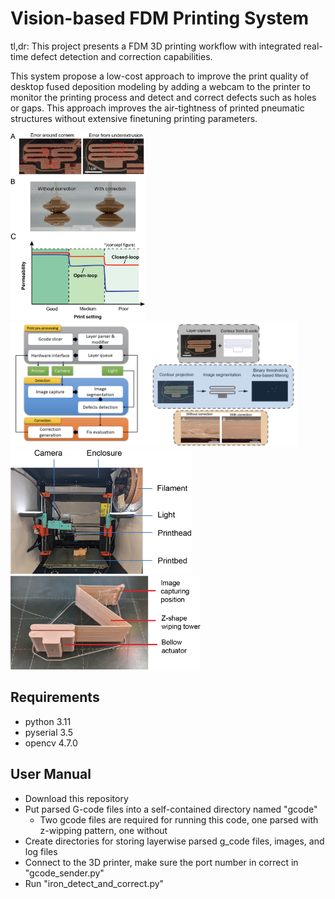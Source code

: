 # Vision-based FDM Printing System

tl,dr: This project presents a FDM 3D printing workflow with integrated real-time defect detection and correction capabilities.

This system propose a low-cost approach to improve the print quality of desktop fused deposition modeling by adding a webcam to the printer to monitor the printing process and detect and correct defects such as holes or gaps. This approach improves
the air-tightness of printed pneumatic structures without extensive finetuning printing parameters.

<img src="pictures/robosoft_fig1_v6.png" height="300rm">
<img src="pictures/workflow_diagram.png" height="200rm">
<img src="pictures/robosoft_fig5_v1.png" height="200rm">
<img src="pictures/z_pattern_v4.png" height="150rm">

## Requirements
* python 3.11
* pyserial 3.5
* opencv  4.7.0

## User Manual
* Download this repository
* Put parsed G-code files into a self-contained directory named "gcode"
    * Two gcode files are required for running this code, one parsed with z-wipping pattern, one without
* Create directories for storing layerwise parsed g_code files, images, and log files
* Connect to the 3D printer, make sure the port number in correct in "gcode_sender.py"
* Run "iron_detect_and_correct.py"
